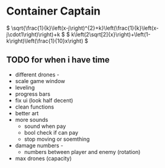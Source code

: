 # Container Captain
$ \sqrt{\frac{1}{k}\left(x-j\right)^{2}+k}\left(\frac{1}{k}\left(x-j\cdot1\right)\right)+k $
$ k\left(2\sqrt[2]{x}\right)+\left(1-k\right)\left(\frac{1}{10}x\right) $

## TODO for when i have time
- different drones -
- scale game window
- leveling
- progress bars
- fix ui (look half decent)
- clean functions
- better art
- more sounds
  - sound when pay
  - bool check if can pay
  - stop moving or soemthing
- damage numbers -
  - numbers between player and enemy (rotation)
- max drones (capacity)
